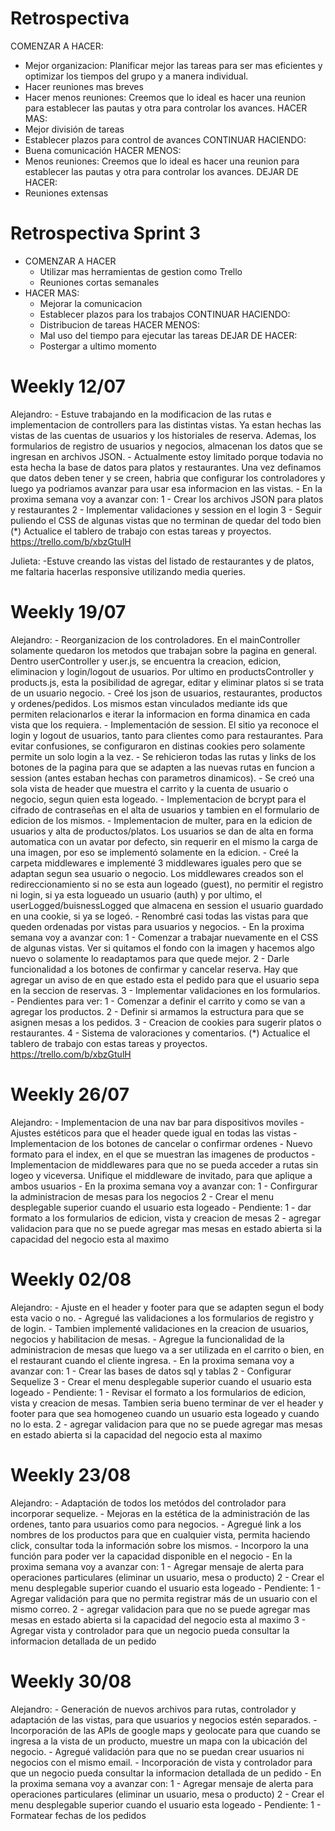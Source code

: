 # Retrospectiva

COMENZAR A HACER:
- Mejor organizacion:
    Planificar mejor las tareas para ser mas eficientes y optimizar los tiempos del grupo y a manera individual.
- Hacer reuniones mas breves
- Hacer menos reuniones:
    Creemos que lo ideal es hacer una reunion para establecer las pautas y otra para controlar los avances.
HACER MAS:
- Mejor división de tareas
- Establecer plazos para control de avances
CONTINUAR HACIENDO:
- Buena comunicación
HACER MENOS:
- Menos reuniones:
    Creemos que lo ideal es hacer una reunion para establecer las pautas y otra para controlar los avances.
DEJAR DE HACER:
- Reuniones extensas

# Retrospectiva Sprint 3
- COMENZAR A HACER
    - Utilizar mas herramientas de gestion como Trello
    - Reuniones cortas semanales
- HACER MAS:
    - Mejorar la comunicacion
    - Establecer plazos para los trabajos
CONTINUAR HACIENDO:
    - Distribucion de tareas
HACER MENOS:
    - Mal uso del tiempo para ejecutar las tareas 
DEJAR DE HACER:
    - Postergar a ultimo momento

# Weekly 12/07
Alejandro:
    - Estuve trabajando en la modificacion de las rutas e implementacion de controllers para las distintas vistas. Ya estan hechas las vistas de las cuentas de usuarios y los historiales de reserva. Ademas, los formularios de registro de usuarios y negocios, almacenan los datos que se ingresan en archivos JSON.
    - Actualmente estoy limitado porque todavia no esta hecha la base de datos para platos y restaurantes. Una vez definamos que datos deben tener y se creen, habria que configurar los controladores y luego ya podriamos avanzar para usar esa informacion en las vistas.
    - En la proxima semana voy a avanzar con:
        1 - Crear los archivos JSON para platos y restaurantes
        2 - Implementar validaciones y session en el login
        3 - Seguir puliendo el CSS de algunas vistas que no terminan de quedar del todo bien
    (*) Actualice el tablero de trabajo con estas tareas y proyectos.
    https://trello.com/b/xbzGtulH

Julieta:
    -Estuve creando las vistas del listado de restaurantes y de platos, me faltaria hacerlas responsive utilizando media queries.

# Weekly 19/07
Alejandro:
    - Reorganizacion de los controladores. En el mainController solamente quedaron los metodos que trabajan sobre la pagina en general. Dentro userController y user.js, se encuentra la creacion, edicion, eliminacion y login/logout de usuarios. Por ultimo en productsController y products.js, esta la posibilidad de agregar, editar y eliminar platos si se trata de un usuario negocio.
    - Creé los json de usuarios, restaurantes, productos y ordenes/pedidos. Los mismos estan vinculados mediante ids que permiten relacionarlos e iterar la informacion en forma dinamica en cada vista que los requiera.
    - Implementación de session. El sitio ya reconoce el login y logout de usuarios, tanto para clientes como para restaurantes. Para evitar confusiones, se configuraron en distinas cookies pero solamente permite un solo login a la vez.
    - Se rehicieron todas las rutas y links de los botones de la pagina para que se adapten a las nuevas rutas en funcion a session (antes estaban hechas con parametros dinamicos).
    - Se creó una sola vista de header que muestra el carrito y la cuenta de usuario o negocio, segun quien esta logeado.
    - Implementacion de bcrypt para el cifrado de contraseñas en el alta de usuarios y tambien en el formulario de edicion de los mismos.
    - Implementacion de multer, para en la edicion de usuarios y alta de productos/platos. Los usuarios se dan de alta en forma automatica con un avatar por defecto, sin requerir en el mismo la carga de una imagen, por eso se implementó solamente en la edicion.
    - Creé la carpeta middlewares e implementé 3 middlewares iguales pero que se adaptan segun sea usuario o negocio. Los middlewares creados son el redireccionamiento si no se esta aun logeado (guest), no permitir el registro ni login, si ya esta logueado un usuario (auth) y por ultimo, el userLogged/buisnessLogged que almacena en session el usuario guardado en una cookie, si ya se logeó.
     - Renombré casi todas las vistas para que queden ordenadas por vistas para usuarios y negocios.
     - En la proxima semana voy a avanzar con:
        1 - Comenzar a trabajar nuevamente en el CSS de algunas vistas. Ver si quitamos el fondo con la imagen y hacemos algo nuevo o solamente lo readaptamos para que quede mejor.
        2 - Darle funcionalidad a los botones de confirmar y cancelar reserva. Hay que agregar un aviso de en que estado esta el pedido para que el usuario sepa en la seccion de reservas.
        3 - Implementar validaciones en los formularios.
    - Pendientes para ver:
        1 - Comenzar a definir el carrito y como se van a agregar los productos.
        2 - Definir si armamos la estructura para que se asignen mesas a los pedidos.
        3 - Creacion de cookies para sugerir platos o restaurantes.
        4 - Sistema de valoraciones y comentarios.
     (*) Actualice el tablero de trabajo con estas tareas y proyectos.
    https://trello.com/b/xbzGtulH

# Weekly 26/07
Alejandro:
    - Implementacion de una nav bar para dispositivos moviles
    - Ajustes estéticos para que el header quede igual en todas las vistas
    - Implementacion de los botones de cancelar o confirmar ordenes
    - Nuevo formato para el index, en el que se muestran las imagenes de productos
    - Implementacion de middlewares para que no se pueda acceder a rutas sin logeo y viceversa. Unifique el middleware de invitado, para que aplique a ambos usuarios
     - En la proxima semana voy a avanzar con:
        1 - Confirgurar la administracion de mesas para los negocios
        2 - Crear el menu desplegable superior cuando el usuario esta logeado
    - Pendiente: 
        1 - dar formato a los formularios de edicion, vista y creacion de mesas
        2 - agregar validacion para que no se puede agregar mas mesas en estado abierta si la capacidad del negocio esta al maximo

# Weekly 02/08
Alejandro:
    - Ajuste en el header y footer para que se adapten segun el body esta vacio o no.
    - Agregué las validaciones a los formularios de registro y de login.
    - Tambien implementé validaciones en la creacion de usuarios, negocios y habilitacion de mesas.
    - Agregue la funcionalidad de la administracion de mesas que luego va a ser utilizada en el carrito o bien, en el restaurant cuando el cliente ingresa.
     - En la proxima semana voy a avanzar con:
        1 - Crear las bases de datos sql y tablas
        2 - Configurar Sequelize
        3 - Crear el menu desplegable superior cuando el usuario esta logeado
    - Pendiente: 
        1 - Revisar el formato a los formularios de edicion, vista y creacion de mesas. Tambien seria bueno terminar de ver el header y footer para que sea homogeneo cuando un usuario esta logeado y cuando no lo esta.
        2 - agregar validacion para que no se puede agregar mas mesas en estado abierta si la capacidad del negocio esta al maximo

# Weekly 23/08
Alejandro:
    - Adaptación de todos los metódos del controlador para incorporar sequelize.
    - Mejoras en la estética de la administración de las ordenes, tanto para usuarios como para negocios.
    - Agregué link a los nombres de los productos para que en cualquier vista, permita haciendo click, consultar toda la información sobre los mismos.
    - Incorporo la una función para poder ver la capacidad disponible en el negocio
     - En la proxima semana voy a avanzar con:
        1 - Agregar mensaje de alerta para operaciones particulares (eliminar un usuario, mesa o producto)
        2 - Crear el menu desplegable superior cuando el usuario esta logeado
    - Pendiente: 
        1 - Agregar validación para que no permita registrar más de un usuario con el mismo correo.
        2 - agregar validacion para que no se puede agregar mas mesas en estado abierta si la capacidad del negocio esta al maximo
        3 - Agregar vista y controlador para que un negocio pueda consultar la informacion detallada de un pedido
# Weekly 30/08
Alejandro:
    - Generación de nuevos archivos para rutas, controlador y adaptación de las vistas, para que usuarios y negocios estén separados.
    - Incorporación de las APIs de google maps y geolocate para que cuando se ingresa a la vista de un producto, muestre un mapa con la ubicación del negocio.
    - Agregué validación para que no se puedan crear usuarios ni negocios con el mismo email.
    - Incorporación de vista y controlador para que un negocio pueda consultar la informacion detallada de un pedido
     - En la proxima semana voy a avanzar con:
        1 - Agregar mensaje de alerta para operaciones particulares (eliminar un usuario, mesa o producto)
        2 - Crear el menu desplegable superior cuando el usuario esta logeado
    - Pendiente: 
        1 - Formatear fechas de los pedidos
    
    
